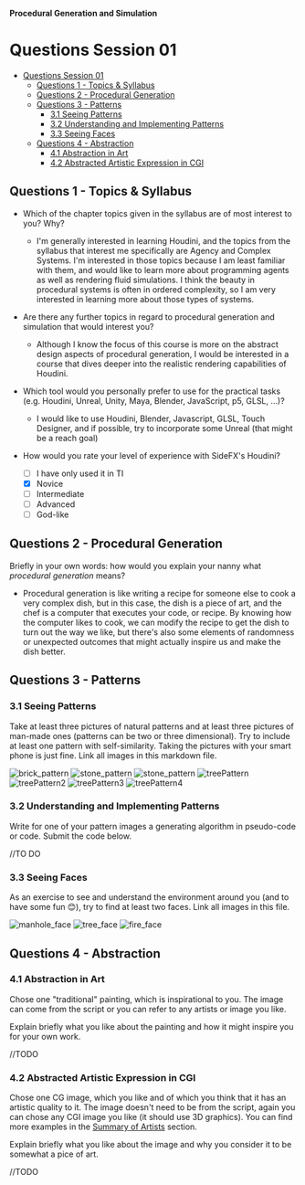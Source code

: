 **Procedural Generation and Simulation**

# Questions Session 01

* [Questions Session 01](#questions-session-01)
    * [Questions 1 - Topics & Syllabus](#questions-1---topics--syllabus)
    * [Questions 2 - Procedural Generation](#questions-2---procedural-generation)
    * [Questions 3 - Patterns](#questions-3---patterns)
        * [3.1 Seeing Patterns](#31-seeing-patterns)
        * [3.2 Understanding and Implementing Patterns](#32-understanding-and-implementing-patterns)
        * [3.3 Seeing Faces](#33-seeing-faces)
    * [Questions 4 - Abstraction](#questions-4---abstraction)
        * [4.1 Abstraction in Art](#41-abstraction-in-art)
        * [4.2 Abstracted Artistic Expression in CGI](#42-abstracted-artistic-expression-in-cgi)

## Questions 1 - Topics & Syllabus

* Which of the chapter topics given in the syllabus are of most interest to you? Why?

  * I'm generally interested in learning Houdini, and the topics from the syllabus that interest me specifically are Agency and Complex Systems. I'm interested in those topics because I am least familiar with them, and would like to learn more about programming agents as well as rendering fluid simulations. I think the beauty in procedural systems is often in ordered complexity, so I am very interested in learning more about those types of systems.
* Are there any further topics in regard to procedural generation and simulation that would interest you?

  * Although I know the focus of this course is more on the abstract design aspects of procedural generation, I would be interested in a course that dives deeper into the realistic rendering capabilities of Houdini.
* Which tool would you personally prefer to use for the practical tasks (e.g. Houdini, Unreal, Unity, Maya, Blender, JavaScript, p5, GLSL, ...)?
  * I would like to use Houdini, Blender, Javascript, GLSL, Touch Designer, and if possible, try to incorporate some Unreal (that might be a reach goal) 
* How would you rate your level of experience with SideFX's Houdini?
    * [ ] I have only used it in TI
    * [x] Novice
    * [ ] Intermediate
    * [ ] Advanced
    * [ ] God-like

## Questions 2 - Procedural Generation

Briefly in your own words: how would you explain your nanny what *procedural generation* means?

* Procedural generation is like writing a recipe for someone else to cook a very complex dish, but in this case, the dish is a piece of art, and the chef is a computer that executes your code, or recipe. By knowing how the computer likes to cook, we can modify the recipe to get the dish to turn out the way we like, but there's also some elements of randomness or unexpected outcomes that might actually inspire us and make the dish better.

## Questions 3 - Patterns

### 3.1 Seeing Patterns

Take at least three pictures of natural patterns and at least three pictures of man-made ones (patterns can be two or three dimensional). Try to include at least one pattern with self-similarity. Taking the pictures with your smart phone is just fine. Link all images in this markdown file.

![brick_pattern](imgs/brickPattern.jpeg)
![stone_pattern](imgs/stonePattern1.jpeg)
![stone_pattern](imgs/stonePattern2.jpeg)
![treePattern](imgs/treePattern1.jpeg)
![treePattern2](imgs/treePattern2.jpeg)
![treePattern3](imgs/treePattern3.jpeg)
![treePattern4](imgs/treePattern4.jpeg)

### 3.2 Understanding and Implementing Patterns

Write for one of your pattern images a generating algorithm in pseudo-code or code. Submit the code below.

//TO DO

### 3.3 Seeing Faces

As an exercise to see and understand the environment around you (and to have some fun 😊), try to find at least two faces. Link all images in this file.

![manhole_face](imgs/manhole_face.jpeg)
![tree_face](imgs/tree_face.jpeg)
![fire_face](imgs/fire_face.jpeg)

## Questions 4 - Abstraction

### 4.1 Abstraction in Art

Chose one "traditional" painting, which is inspirational to you. The image can come from the script or you can refer to any artists or image you like.  

Explain briefly what you like about the painting and how it might inspire you for your own work.

//TODO


### 4.2 Abstracted Artistic Expression in CGI

Chose one CG image, which you like and of which you think that it has an artistic quality to it. The image doesn't need to be from the script, again you can chose any CGI image you like (it should use 3D graphics). You can find more examples in the [Summary of Artists](../../02_scripts/pgs_ss22_01_intro_script.md#summary-of-artists) section.  

Explain briefly what you like about the image and why you consider it to be somewhat a pice of art. 

//TODO
